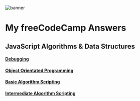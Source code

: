 ![banner](https://camo.githubusercontent.com/60c67cf9ac2db30d478d21755289c423e1f985c6/68747470733a2f2f73332e616d617a6f6e6177732e636f6d2f66726565636f646563616d702f776964652d736f6369616c2d62616e6e65722e706e67)

# My freeCodeCamp Answers

## JavaScript Algorithms & Data Structures

#### [Debugging](https://github.com/askharley/freecodecamp-answers/tree/master/javascript-algorithms-and-data-structures/debugging)

#### [Object Orientated Programming](https://github.com/askharley/freecodecamp-answers/tree/master/javascript-algorithms-and-data-structures/object-orientated-programming)

#### [Basic Algorithm Scripting](https://github.com/askharley/freecodecamp-answers/tree/master/javascript-algorithms-and-data-structures/basic-algorithm-scripting)

#### [Intermediate Algorithm Scripting](https://github.com/askharley/freecodecamp-answers/tree/master/javascript-algorithms-and-data-structures/intermediate-algorithm-scripting)
